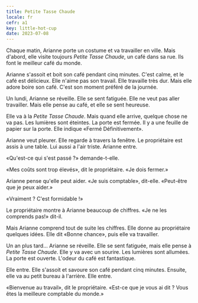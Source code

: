 ```yaml
---
title: Petite Tasse Chaude
locale: fr
cefr: a1
key: little-hot-cup
date: 2023-07-08
---
```


Chaque matin, Arianne porte un costume et va travailler en ville. Mais d'abord, elle visite toujours *Petite Tasse Chaude*, un café dans sa rue. Ils font le meilleur café du monde.

Arianne s'assoit et boit son café pendant cinq minutes. C'est calme, et le café est délicieux. Elle n'aime pas son travail. Elle travaille très dur. Mais elle adore boire son café. C'est son moment préféré de la journée.

Un lundi, Arianne se réveille. Elle se sent fatiguée. Elle ne veut pas aller travailler. Mais elle pense au café, et elle se sent heureuse.

Elle va à la *Petite Tasse Chaude*. Mais quand elle arrive, quelque chose ne va pas. Les lumières sont éteintes. La porte est fermée. Il y a une feuille de papier sur la porte. Elle indique «Fermé Définitivement».

Arianne veut pleurer. Elle regarde à travers la fenêtre. Le propriétaire est assis à une table. Lui aussi a l'air triste. Arianne entre.

«Qu'est-ce qui s'est passé ?» demande-t-elle.

«Mes coûts sont trop élevés», dit le propriétaire. «Je dois fermer.»

Arianne pense qu'elle peut aider. «Je suis comptable», dit-elle. «Peut-être que je peux aider.»

«Vraiment ? C'est formidable !»

Le propriétaire montre à Arianne beaucoup de chiffres. «Je ne les comprends pas!» dit-il.

Mais Arianne comprend tout de suite les chiffres. Elle donne au propriétaire quelques idées. Elle dit «Bonne chance», puis elle va travailler.

Un an plus tard... Arianne se réveille. Elle se sent fatiguée, mais elle pense à *Petite Tasse Chaude*. Elle y va avec un sourire. Les lumières sont allumées. La porte est ouverte. L'odeur du café est fantastique.

Elle entre. Elle s'assoit et savoure son café pendant cinq minutes. Ensuite, elle va au petit bureau à l'arrière. Elle entre.

«Bienvenue au travail», dit le propriétaire. «Est-ce que je vous ai dit ? Vous êtes la meilleure comptable du monde.»